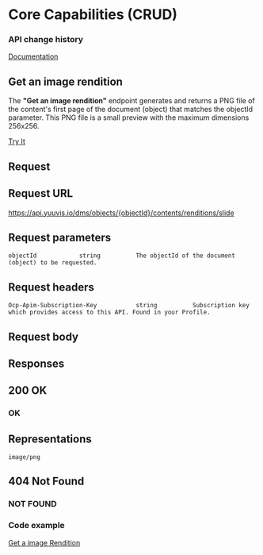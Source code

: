 # Core Capabilities (CRUD)

### API change history

 [Documentation](https://api.yuuvis.io/how-to)


## Get an image rendition

The **"Get an image rendition"** endpoint generates and returns a PNG file of the content's first page of the document (object) that matches the objectId parameter. This PNG file is a small preview with the maximum dimensions 256x256.

[Try It](https://yuuvis.io/docs/services/yuuvis-dms-core/operations/get-dms-objects-objectid-contents-renditions-slide/console)

## Request

## Request URL

https://api.yuuvis.io/dms/objects/{objectId}/contents/renditions/slide

## Request parameters

```
objectId            string          The objectId of the document (object) to be requested.

```

## Request headers

```
Ocp-Apim-Subscription-Key           string          Subscription key which provides access to this API. Found in your Profile.

```

## Request body

## Responses

## 200 OK

### OK


## Representations

`image/png`

## 404 Not Found

### NOT FOUND

### Code example

[Get a image Rendition](./Get-a-image-Rendition-to-yuuvis.html)